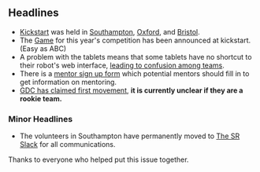 ## Headlines

* [Kickstart][kickstart] was held in [Southampton][soton-kickstart], [Oxford][oxford-kickstart], and [Bristol][bristol-kickstart].
* The [Game][game] for this year's competition has been announced at kickstart. (Easy as ABC)
* A problem with the tablets means that some tablets have no shortcut to their robot's web interface, [leading to confusion among teams][team-confusion].
* There is a [mentor sign up form][mentor-form] which potential mentors should fill in to get information on mentoring.
* [GDC has claimed first movement][gdc-first-movement], **it is currently unclear if they are a rookie team.**

### Minor Headlines
* The volunteers in Southampton have permanently moved to [The SR Slack][slack-group] for all communications.

Thanks to everyone who helped put this issue together.


[prev]: https://groups.google.com/d/msg/srobo/R0klOD2wW6A/b2_zJtRcAQAJ
[kickstart]: https://www.studentrobotics.org/news/2016-10-06-sr2017-kickstart-dates-announced/
[soton-kickstart]: https://www.studentrobotics.org/events/sr2017/southampton-kickstart/
[oxford-kickstart]: https://www.studentrobotics.org/events/sr2017/oxford-kickstart/
[bristol-kickstart]: https://www.studentrobotics.org/events/sr2017/bristol-kickstart/
[game]: https://studentrobotics.org/docs/resources/2017/rulebook.pdf
[style-guide]: https://srobo.github.io/style/
[slack-group]: https://studentrobotics.slack.com/
[team-confusion]: https://www.studentrobotics.org/forum/598
[mentor-form]: https://docs.google.com/forms/d/1SxYuUYd_N1_aad55BsQ1NIAZNcHo_Jp6qevUld5Em7g/viewform?edit_requested=true#start=invite
[gdc-first-movement]: https://www.studentrobotics.org/forum/611

